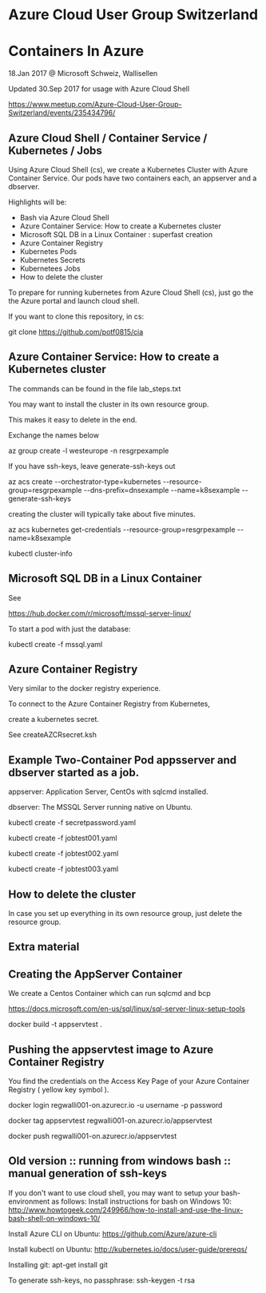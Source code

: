 # Azure Cloud User Group Switzerland
# Containers In Azure

18.Jan 2017 @ Microsoft Schweiz, Wallisellen

Updated 30.Sep 2017 for usage with Azure Cloud Shell

https://www.meetup.com/Azure-Cloud-User-Group-Switzerland/events/235434796/

## Azure Cloud Shell / Container Service / Kubernetes / Jobs

Using Azure Cloud Shell (cs), we create a Kubernetes Cluster with Azure Container Service. Our pods have two containers each, an appserver and a dbserver. 

Highlights will be:  
- Bash via Azure Cloud Shell
- Azure Container Service: How to create a Kubernetes cluster 
- Microsoft SQL DB in a Linux Container : superfast creation 
- Azure Container Registry 
- Kubernetes Pods 
- Kubernetes Secrets 
- Kubernetees Jobs 
- How to delete the cluster


To prepare for running kubernetes from Azure Cloud Shell (cs), just go the the Azure portal and launch cloud shell.

If you want to clone this repository, in cs:

git clone https://github.com/potf0815/cia

## Azure Container Service: How to create a Kubernetes cluster 

The commands can be found in the file lab_steps.txt

You may want to install the cluster in its own resource group.

This makes it easy to delete in the end.

Exchange the names below



az group create -l westeurope -n resgrpexample

If you have ssh-keys, leave generate-ssh-keys out

az acs create --orchestrator-type=kubernetes --resource-group=resgrpexample --dns-prefix=dnsexample --name=k8sexample --generate-ssh-keys

creating the cluster will typically take about five minutes.

az acs kubernetes get-credentials  --resource-group=resgrpexample --name=k8sexample

kubectl cluster-info


## Microsoft SQL DB in a Linux Container 

See 

https://hub.docker.com/r/microsoft/mssql-server-linux/

To start a pod with just the database:

kubectl create -f mssql.yaml

## Azure Container Registry 

Very similar to the docker registry experience.

To connect to the Azure Container Registry from Kubernetes,

create a kubernetes secret.

See createAZCRsecret.ksh

## Example Two-Container Pod appsserver and dbserver started as a job.

appserver: Application Server, CentOs with sqlcmd installed.

dbserver: The MSSQL Server running native on Ubuntu.

kubectl create -f secretpassword.yaml

kubectl create -f jobtest001.yaml

kubectl create -f jobtest002.yaml

kubectl create -f jobtest003.yaml


## How to delete the cluster

In case you set up everything in its own resource group, just delete the resource group.
 
## Extra material
 
## Creating the AppServer Container

We create a Centos Container which can run sqlcmd and bcp

https://docs.microsoft.com/en-us/sql/linux/sql-server-linux-setup-tools

docker build -t appservtest .

## Pushing the appservtest image to Azure Container Registry

You find the credentials on the Access Key Page of your Azure Container Registry ( yellow key symbol ).

docker login regwalli001-on.azurecr.io -u username -p password

docker tag appservtest regwalli001-on.azurecr.io/appservtest

docker push regwalli001-on.azurecr.io/appservtest
 
 
 
 
 
 
 
 
 
 
 
 
## Old version :: running from windows bash :: manual generation of ssh-keys

If you don't want to use cloud shell, you may want to setup your bash-environment as follows:
Install instructions for bash on Windows 10:
http://www.howtogeek.com/249966/how-to-install-and-use-the-linux-bash-shell-on-windows-10/

Install Azure CLI on Ubuntu:
https://github.com/Azure/azure-cli

Install kubectl on Ubuntu:
http://kubernetes.io/docs/user-guide/prereqs/

Installing git:
apt-get install git
 
To generate ssh-keys, no passphrase:
ssh-keygen -t rsa

